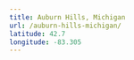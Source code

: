 ```yaml
---
title: Auburn Hills, Michigan
url: /auburn-hills-michigan/
latitude: 42.7
longitude: -83.305
---
```

